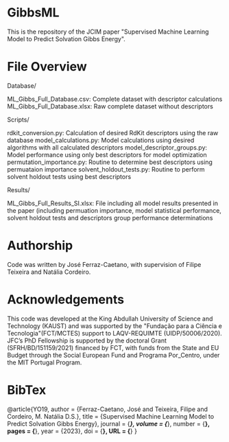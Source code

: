 # GibbsML

This is the repository of the JCIM paper "Supervised Machine Learning Model to Predict Solvation Gibbs Energy".


# File Overview

Database/

ML_Gibbs_Full_Database.csv: Complete dataset with descriptor calculations
ML_Gibbs_Full_Database.xlsx: Raw complete dataset without descriptors

Scripts/

rdkit_conversion.py: Calculation of desired RdKit descriptors using the raw database
model_calculations.py: Model calculations using desired algorithms with all calculated descriptors
model_descriptor_groups.py: Model performance using only best descriptors for model optimization
permutation_importance.py: Routine to determine best descriptors using permuataion importance
solvent_holdout_tests.py: Routine to perform solvent holdout tests using best descriptors

Results/

ML_Gibbs_Full_Results_SI.xlsx: File including all model results presented in the paper (including permuation importance, model statistical performance, solvent holdout tests and descriptors group performance determinations

# Authorship
Code was written by José Ferraz-Caetano, with supervision of Filipe Teixeira and Natália Cordeiro.

# Acknowledgements
This code was developed at the King Abdullah University of Science and Technology (KAUST) and was supported by the "Fundação para a Ciência e Tecnologia"(FCT/MCTES) support to LAQV-REQUIMTE (UIDP/50006/2020). JFC’s PhD Fellowship is supported by the doctoral Grant (SFRH/BD/151159/2021) financed by FCT, with funds from the State and EU Budget through the Social European Fund and Programa Por_Centro, under the MIT Portugal Program.

# BibTex
@article{YO19,
  author  = {Ferraz-Caetano, José and Teixeira, Filipe and Cordeiro, M. Natália D.S.},
  title   = {Supervised Machine Learning Model to Predict Solvation Gibbs Energy},
  journal = {***},
  volume  = {***},
  number  = {**},
  pages   = {**},
  year    = {2023},
  doi     = {**},
  URL     = {**}
}
